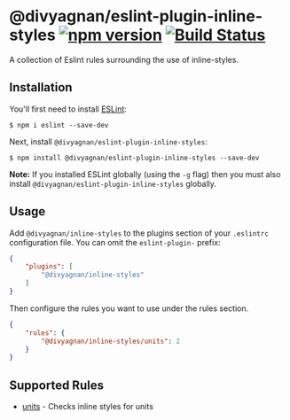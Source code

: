 # @divyagnan/eslint-plugin-inline-styles [![npm version](https://badge.fury.io/js/%40divyagnan%2Feslint-plugin-inline-styles.svg)](https://badge.fury.io/js/%40divyagnan%2Feslint-plugin-inline-styles) [![Build Status](https://travis-ci.org/divyagnan/eslint-plugin-inline-styles.svg?branch=master)](https://travis-ci.org/divyagnan/eslint-plugin-inline-styles)

A collection of Eslint rules surrounding the use of inline-styles.

## Installation

You'll first need to install [ESLint](http://eslint.org):

```
$ npm i eslint --save-dev
```

Next, install `@divyagnan/eslint-plugin-inline-styles`:

```
$ npm install @divyagnan/eslint-plugin-inline-styles --save-dev
```

**Note:** If you installed ESLint globally (using the `-g` flag) then you must also install `@divyagnan/eslint-plugin-inline-styles` globally.

## Usage

Add `@divyagnan/inline-styles` to the plugins section of your `.eslintrc` configuration file. You can omit the `eslint-plugin-` prefix:

```json
{
    "plugins": [
        "@divyagnan/inline-styles"
    ]
}
```


Then configure the rules you want to use under the rules section.

```json
{
    "rules": {
        "@divyagnan/inline-styles/units": 2
    }
}
```

## Supported Rules

* [units](docs/rules/units.md) - Checks inline styles for units 





